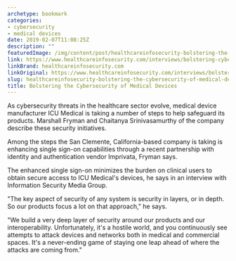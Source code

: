 ```yaml
---
archetype: bookmark
categories:
- cybersecurity
- medical devices
date: 2019-02-07T11:08:25Z
description: ""
featuredImage: /img/content/post/healthcareinfosecurity-bolstering-the-cybersecurity-of-medical-devices.jpg
link: https://www.healthcareinfosecurity.com/interviews/bolstering-cybersecurity-medical-devices-i-4241
linkBrand: healthcareinfosecurity.com
linkOriginal: https://www.healthcareinfosecurity.com/interviews/bolstering-cybersecurity-medical-devices-i-4241
slug: healthcareinfosecurity-bolstering-the-cybersecurity-of-medical-devices
title: Bolstering the Cybersecurity of Medical Devices
---
```

As cybersecurity threats in the healthcare sector evolve, medical device manufacturer ICU Medical is taking a number of steps to help safeguard its products. Marshall Fryman and Chaitanya Srinivasamurthy of the company describe these security initiatives.

Among the steps the San Clemente, California-based company is taking is enhancing single sign-on capabilities through a recent partnership with identity and authentication vendor Imprivata, Fryman says.

The enhanced single sign-on minimizes the burden on clinical users to obtain secure access to ICU Medical's devices, he says in an interview with Information Security Media Group.

"The key aspect of security of any system is security in layers, or in depth. So our products focus a lot on that approach," he says.

"We build a very deep layer of security around our products and our interoperability. Unfortunately, it's a hostile world, and you continuously see attempts to attack devices and networks both in medical and commercial spaces. It's a never-ending game of staying one leap ahead of where the attacks are coming from."

